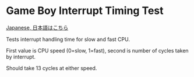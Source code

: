 # Game Boy Interrupt Timing Test

[Japanese, 日本語はこちら](./README.ja.md)

Tests interrupt handling time for slow and fast CPU.

First value is CPU speed (0=slow, 1=fast), second is number of cycles taken by interrupt.

Should take 13 cycles at either speed.
